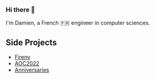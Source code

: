 ### Hi there 👋
I'm Damien, a French 🇫🇷 engineer in computer sciences. 
## Side Projects
- [Firenv](https://github.com/neiwad/firenv)
- [AOC2022](https://github.com/neiwad/aoc2022)
- [Anniversaries](https://app.anniversaries.day)
